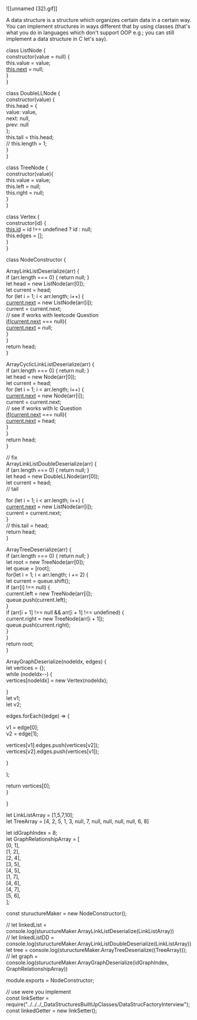 ![[unnamed (32).gif]]

A data structure is a structure which organizes certain data in a certain way. You can implement structures in ways different that by using classes (that's what you do in languages which don't support OOP e.g.; you can still implement a data structure in C let's say).

class ListNode {  
constructor(value = null) {  
this.value = value;  
[this.next](http://this.next/) = null;  
}  
}  
  
class DoubleLLNode {  
constructor(value) {  
this.head = {  
value: value,  
next: null,  
prev: null  
};  
this.tail = this.head;  
// this.length = 1;  
}  
}  
  
  
class TreeNode {  
constructor(value){  
this.value = value;  
this.left = null;  
this.right = null;  
}  
}  
  
  
class Vertex {  
constructor(id) {  
[this.id](http://this.id/) = id !== undefined ? id : null;  
this.edges = [];  
}  
}  
  
class NodeConstructor {  
  
ArrayLinkListDeserialize(arr) {  
if (arr.length === 0) { return null; }  
let head = new ListNode(arr[0]);  
let current = head;  
for (let i = 1; i < arr.length; i++) {  
[current.next](http://current.next/) = new ListNode(arr[i]);  
current = current.next;  
// see if works with leetcode Question  
[if(current.next](http://if%28current.next/) === null){  
[current.next](http://current.next/) = null;  
}  
}  
return head;  
}  
  
ArrayCyclicLinkListDeserialize(arr) {  
if (arr.length === 0) { return null; }  
let head = new Node(arr[0]);  
let current = head;  
for (let i = 1; i < arr.length; i++) {  
[current.next](http://current.next/) = new Node(arr[i]);  
current = current.next;  
// see if works with lc Question  
[if(current.next](http://if%28current.next/) === null){  
[current.next](http://current.next/) = head;  
}  
}  
return head;  
}  
  
  
// fix  
ArrayLinkListDoubleDeserialize(arr) {  
if (arr.length === 0) { return null; }  
let head = new DoubleLLNode(arr[0]);  
let current = head;  
// tail  
  
for (let i = 1; i < arr.length; i++) {  
[current.next](http://current.next/) = new ListNode(arr[i]);  
current = current.next;  
}  
// this.tail = head;  
return head;  
}  
  
ArrayTreeDeserialize(arr) {  
if (arr.length === 0) { return null; }  
let root = new TreeNode(arr[0]);  
let queue = [root];  
for(let i = 1; i < arr.length; i += 2) {  
let current = queue.shift();  
if (arr[i] !== null) {  
current.left = new TreeNode(arr[i]);  
queue.push(current.left);  
}  
if (arr[i + 1] !== null && arr[i + 1] !== undefined) {  
current.right = new TreeNode(arr[i + 1]);  
queue.push(current.right);  
}  
}  
return root;  
}  
  
  
ArrayGraphDeserialize(nodeIdx, edges) {  
let vertices = {};  
while (nodeIdx--) {  
vertices[nodeIdx] = new Vertex(nodeIdx);  
  
}  
let v1;  
let v2;  
  
edges.forEach((edge) => {  
  
v1 = edge[0];  
v2 = edge[1];  
  
vertices[v1].edges.push(vertices[v2]);  
vertices[v2].edges.push(vertices[v1]);  
  
}  
  
);  
  
return vertices[0];  
}  
  
}  
  
let LinkListArray = [1,5,7,10];  
let TreeArray = [4, 2, 5, 1, 3, null, 7, null, null, null, null, 6, 8]  
  
  
let idGraphIndex = 8;  
let GraphRelationshipArray = [  
[0, 1],  
[1, 2],  
[2, 4],  
[3, 5],  
[4, 5],  
[1, 7],  
[4, 6],  
[4, 7],  
[5, 6],  
];  
  
const stuructureMaker = new NodeConstructor();  
  
// let linkedList = console.log(stuructureMaker.ArrayLinkListDeserialize(LinkListArray))  
// let linkedListDD = console.log(stuructureMaker.ArrayLinkListDoubleDeserialize(LinkListArray))  
let tree = console.log(stuructureMaker.ArrayTreeDeserialize((TreeArray)));  
// let graph = console.log(stuructureMaker.ArrayGraphDeserialize(idGraphIndex, GraphRelationshipArray))  
  
module.exports = NodeConstructor;  
  
// use were you implement  
const linkSetter = require("../../../_DataStructuresBuiltUpClasses/DataStrucFactoryInterview");  
const linkedGetter = new linkSetter();